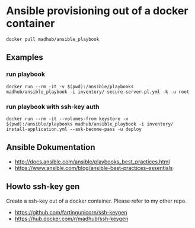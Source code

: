 

# Ansible provisioning out of a docker container

`docker pull madhub/ansible_playbook`


## Examples

### run playbook
`docker run --rm -it -v $(pwd):/ansible/playbooks madhub/ansible_playbook -i inventory/ secure-server-pl.yml -k -u root`

### run playbook with ssh-key auth
`docker run --rm -it --volumes-from keystore -v $(pwd):/ansible/playbooks madhub/ansible_playbook -i inventory/ install-application.yml --ask-become-pass -u deploy`

## Ansible Dokumentation
* http://docs.ansible.com/ansible/playbooks_best_practices.html
* https://www.ansible.com/blog/ansible-best-practices-essentials

## Howto ssh-key gen
Create a ssh-key out of a docker container. Please refer to my other repo.
* https://github.com/fartingunicorn/ssh-keygen
* https://hub.docker.com/r/madhub/ssh-keygen
